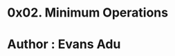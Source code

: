 0x02. Minimum Operations
============================
Author : Evans Adu
============================
